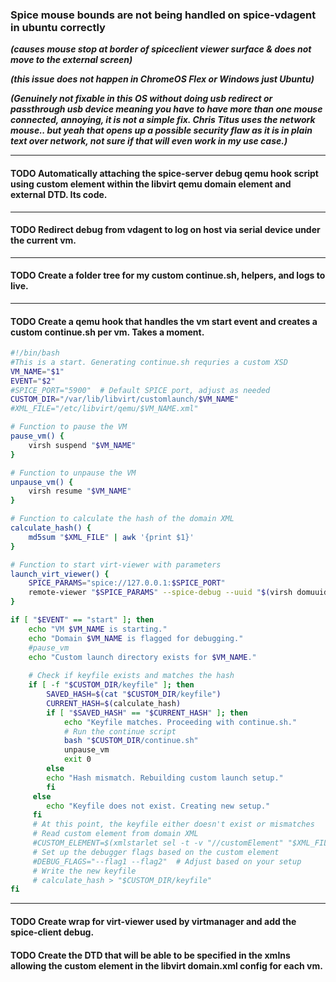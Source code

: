 ### Spice mouse bounds are not being handled on spice-vdagent in ubuntu correctly 
***(causes mouse stop at border of spiceclient viewer surface & does not move to the external screen)***

***(this issue does not happen in ChromeOS Flex or Windows just Ubuntu)***

***(Genuinely not fixable in this OS without doing usb redirect or passthrough usb device meaning you have to have more than one mouse connected, annoying, it is not a simple fix. Chris Titus uses the network mouse.. but yeah that opens up a possible security flaw as it is in plain text over network, not sure if that will even work in my use case.)***

---

#### TODO Automatically attaching the spice-server debug qemu hook script using custom element within the libvirt qemu domain element and external DTD. Its code.
---

#### TODO Redirect debug from vdagent to log on host via serial device under the current vm.
---
#### TODO Create a folder tree for my custom continue.sh, helpers, and logs to live.
---
#### TODO Create a qemu hook that handles the vm start event and creates a custom continue.sh per vm. Takes a moment.
```bash
#!/bin/bash
#This is a start. Generating continue.sh requries a custom XSD
VM_NAME="$1"
EVENT="$2"
#SPICE_PORT="5900"  # Default SPICE port, adjust as needed
CUSTOM_DIR="/var/lib/libvirt/customlaunch/$VM_NAME"
#XML_FILE="/etc/libvirt/qemu/$VM_NAME.xml"

# Function to pause the VM
pause_vm() {
    virsh suspend "$VM_NAME"
}

# Function to unpause the VM
unpause_vm() {
    virsh resume "$VM_NAME"
}

# Function to calculate the hash of the domain XML
calculate_hash() {
    md5sum "$XML_FILE" | awk '{print $1}'
}

# Function to start virt-viewer with parameters
launch_virt_viewer() {
    SPICE_PARAMS="spice://127.0.0.1:$SPICE_PORT"
    remote-viewer "$SPICE_PARAMS" --spice-debug --uuid "$(virsh domuuid $VM_NAME)"
}

if [ "$EVENT" == "start" ]; then
    echo "VM $VM_NAME is starting."
    echo "Domain $VM_NAME is flagged for debugging."
    #pause_vm
    echo "Custom launch directory exists for $VM_NAME."
                
    # Check if keyfile exists and matches the hash
    if [ -f "$CUSTOM_DIR/keyfile" ]; then
        SAVED_HASH=$(cat "$CUSTOM_DIR/keyfile")
        CURRENT_HASH=$(calculate_hash)
        if [ "$SAVED_HASH" == "$CURRENT_HASH" ]; then
            echo "Keyfile matches. Proceeding with continue.sh."
            # Run the continue script
            bash "$CUSTOM_DIR/continue.sh"
            unpause_vm
            exit 0
        else
        echo "Hash mismatch. Rebuilding custom launch setup."
        fi
     else
        echo "Keyfile does not exist. Creating new setup."
     fi
     # At this point, the keyfile either doesn't exist or mismatches
     # Read custom element from domain XML
     #CUSTOM_ELEMENT=$(xmlstarlet sel -t -v "//customElement" "$XML_FILE")
     # Set up the debugger flags based on the custom element
     #DEBUG_FLAGS="--flag1 --flag2"  # Adjust based on your setup
     # Write the new keyfile
     # calculate_hash > "$CUSTOM_DIR/keyfile"
fi

```
---
#### TODO Create wrap for virt-viewer used by virtmanager and add the spice-client debug.
#### TODO Create the DTD that will be able to be specified in the xmlns allowing the custom element in the libvirt domain.xml config for each vm.